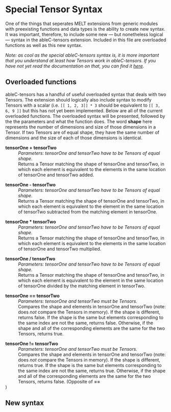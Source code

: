# Special Tensor Syntax
One of the things that seperates MELT extensions from generic modules with preexisting functions and data types is the ability to create new syntax. It was important, therefore, to include some new — but nonetheless logical — syntax in the ableC-tensors extension. Included in this file are overloaded functions as well as this new syntax. 

*Note: as cool as the special ableC-tensors syntax is, it is more important that you understand at least how Tensors work in ableC-tensors. If you have not yet read the documentation on that, you can find it [here](https://github.umn.edu/melt/ableC-tensors/blob/master/learn_ableC_tensors/tensors_and_intervals.md).*

## Overloaded functions
ableC-tensors has a handful of useful overloaded syntax that deals with two Tensors. The extension should logically also include syntax to modify Tensors with a scalar (i.e. `[[ 1, 2, 3]] * 3` should be equivalent to `[[ 3, 6, 9 ]]` but this has not yet been implemented. Below are all of the current overloaded functions. The overloaded syntax will be presented, followed by the the parameters and what the function does. The word **shape** here represents the number of dimensions and size of those dimensions in a Tensor. If two Tensors are of equal shape, they have the same number of dimensions and the size of each of those dimensions is identical. 


<dl>
<b>tensorOne + tensorTwo</b>
  
  <dd><i>Parameters: tensorOne and tensorTwo have to be Tensors of equal shape.</i></dd>
  <dd>Returns a Tensor matching the shape of tensorOne and tensorTwo, in which each element is equivalent to the elements in the same location of tensorOne and tensorTwo added.</dd>
</dl>

<dl>
<b>tensorOne - tensorTwo</b>
  
  <dd><i>Parameters: tensorOne and tensorTwo have to be Tensors of equal shape.</i></dd>
  <dd>Returns a Tensor matching the shape of tensorOne and tensorTwo, in which each element is equivalent to the element in the same location of tensorTwo subtracted from the matching element in tensorOne.</dd>
</dl>

<dl>
<b>tensorOne * tensorTwo</b>
  
  <dd><i>Parameters: tensorOne and tensorTwo have to be Tensors of equal shape.</i></dd>
  <dd>Returns a Tensor matching the shape of tensorOne and tensorTwo, in which each element is equivalent to the elements in the same location of tensorOne and tensorTwo multiplied.</dd>
</dl>

<dl>
<b>tensorOne / tensorTwo</b>
  
  <dd><i>Parameters: tensorOne and tensorTwo have to be Tensors of equal shape.</i></dd>
  <dd>Returns a Tensor matching the shape of tensorOne and tensorTwo, in which each element is equivalent to the element in the same location of tensorOne divided by the matching element in tensorTwo.</dd>
</dl>

<dl>
<b>tensorOne == tensorTwo</b>
  
  <dd><i>Parameters: tensorOne and tensorTwo must be Tensors.</i></dd>
  <dd>Compares the shape and elements in tensorOne and tensorTwo (note: does <i>not</i> compare the Tensors in memory). If the shape is different, returns false. If the shape is the same but elements corresponding to the same index are not the same, returns false. Otherwise, if the shape and all of the corresponding elements are the same for the two Tensors, returns true.</dd>
</dl>

<dl>
<b>tensorOne != tensorTwo</b>
  
  <dd><i>Parameters: tensorOne and tensorTwo must be Tensors.</i></dd>
  <dd>Compares the shape and elements in tensorOne and tensorTwo (note: does <i>not</i> compare the Tensors in memory). If the shape is different, returns true. If the shape is the same but elements corresponding to the same index are not the same, returns true. Otherwise, if the shape and all of the corresponding elements are the same for the two Tensors, returns false. (Opposite of <b>==</b></dd>)
</dl>

## New syntax
